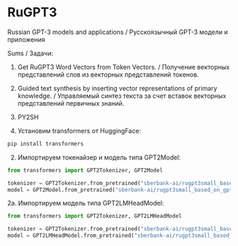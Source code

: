 # RuGPT3
Russian GPT-3 models and applications / Русскоязычный GPT-3 модели и приложения

Sums / Задачи:
1. Get RuGPT3 Word Vectors from Token Vectors. / Получение векторных представлений слов из векторных представлений токенов.
2. Guided text synthesis by inserting vector representations of primary knowledge. / Управляемый синтез текста за счет вставок векторных представлений первичных знаний.
3. PY2SH


1. Установим transformers от HuggingFace:
```bash
pip install transformers
```

2. Импортируем токенайзер и модель типа GPT2Model:

```python
from transformers import GPT2Tokenizer, GPT2Model

tokenizer = GPT2Tokenizer.from_pretrained("sberbank-ai/rugpt3small_based_on_gpt2")
model = GPT2Model.from_pretrained("sberbank-ai/rugpt3small_based_on_gpt2")
```

2a. Импортируем модель типа GPT2LMHeadModel:
```python
from transformers import GPT2Tokenizer, GPT2LMHeadModel

tokenizer = GPT2Tokenizer.from_pretrained("sberbank-ai/rugpt3small_based_on_gpt2")
model = GPT2LMHeadModel.from_pretrained("sberbank-ai/rugpt3small_based_on_gpt2")
```
